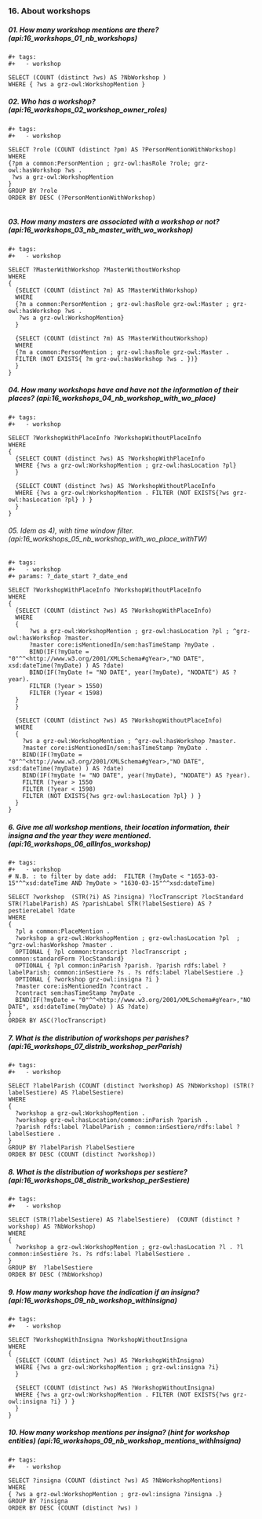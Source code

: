 ### 16. About workshops

##### 01. How many workshop mentions are there? (api:16_workshops_01_nb_workshops)
```sparql
#+ tags:
#+   - workshop

SELECT (COUNT (distinct ?ws) AS ?NbWorkshop )
WHERE { ?ws a grz-owl:WorkshopMention } 
```

##### 02. Who has a workshop? (api:16_workshops_02_workshop_owner_roles)
```sparql
#+ tags:
#+   - workshop

SELECT ?role (COUNT (distinct ?pm) AS ?PersonMentionWithWorkshop)
WHERE 
{?pm a common:PersonMention ; grz-owl:hasRole ?role; grz-owl:hasWorkshop ?ws . 
 ?ws a grz-owl:WorkshopMention
}
GROUP BY ?role 
ORDER BY DESC (?PersonMentionWithWorkshop)
 
  ```

##### 03. How many masters are associated with a workshop or *not*? (api:16_workshops_03_nb_master_with_wo_workshop)
```sparql
#+ tags:
#+   - workshop

SELECT ?MasterWithWorkshop ?MasterWithoutWorkshop
WHERE 
{ 
  {SELECT (COUNT (distinct ?m) AS ?MasterWithWorkshop)
  WHERE 
  {?m a common:PersonMention ; grz-owl:hasRole grz-owl:Master ; grz-owl:hasWorkshop ?ws . 
   ?ws a grz-owl:WorkshopMention} 
  }
  
  {SELECT (COUNT (distinct ?m) AS ?MasterWithoutWorkshop)
  WHERE 
  {?m a common:PersonMention ; grz-owl:hasRole grz-owl:Master .
  FILTER (NOT EXISTS{ ?m grz-owl:hasWorkshop ?ws . })}
  }
} 
```

##### 04. How many workshops have and have *not* the information of their places? (api:16_workshops_04_nb_workshop_with_wo_place)
```sparql
#+ tags:
#+   - workshop

SELECT ?WorkshopWithPlaceInfo ?WorkshopWithoutPlaceInfo
WHERE 
{ 
  {SELECT COUNT (distinct ?ws) AS ?WorkshopWithPlaceInfo 
  WHERE {?ws a grz-owl:WorkshopMention ; grz-owl:hasLocation ?pl} 
  }
  
  {SELECT COUNT (distinct ?ws) AS ?WorkshopWithoutPlaceInfo 
  WHERE {?ws a grz-owl:WorkshopMention . FILTER (NOT EXISTS{?ws grz-owl:hasLocation ?pl} ) }
  }
}
```

###### 05. Idem as 4), with time window filter. (api:16_workshops_05_nb_workshop_with_wo_place_withTW)
```sparql
#+ tags:
#+   - workshop
#+ params: ?_date_start ?_date_end

SELECT ?WorkshopWithPlaceInfo ?WorkshopWithoutPlaceInfo
WHERE 
{ 
  {SELECT (COUNT (distinct ?ws) AS ?WorkshopWithPlaceInfo)
  WHERE 
  {
      ?ws a grz-owl:WorkshopMention ; grz-owl:hasLocation ?pl ; ^grz-owl:hasWorkshop ?master.
      ?master core:isMentionedIn/sem:hasTimeStamp ?myDate .
      BIND(IF(?myDate = "0"^^<http://www.w3.org/2001/XMLSchema#gYear>,"NO DATE", xsd:dateTime(?myDate) ) AS ?date)
      BIND(IF(?myDate != "NO DATE", year(?myDate), "NODATE") AS ?year).   
      FILTER (?year > 1550)
      FILTER (?year < 1598)
  } 
  }
  
  {SELECT (COUNT (distinct ?ws) AS ?WorkshopWithoutPlaceInfo)
  WHERE 
  {
    ?ws a grz-owl:WorkshopMention ; ^grz-owl:hasWorkshop ?master.
    ?master core:isMentionedIn/sem:hasTimeStamp ?myDate .
    BIND(IF(?myDate = "0"^^<http://www.w3.org/2001/XMLSchema#gYear>,"NO DATE", xsd:dateTime(?myDate) ) AS ?date)
    BIND(IF(?myDate != "NO DATE", year(?myDate), "NODATE") AS ?year).
    FILTER (?year > 1550
    FILTER (?year < 1598)
    FILTER (NOT EXISTS{?ws grz-owl:hasLocation ?pl} ) }
  }
}
```

##### 6. Give me all workshop mentions, their location information, their insigna and the year they were mentioned. (api:16_workshops_06_allInfos_workshop)
```sparql
#+ tags:
#+   - workshop
# N.B. : to filter by date add:  FILTER (?myDate < "1653-03-15"^^xsd:dateTime AND ?myDate > "1630-03-15"^^xsd:dateTime)

SELECT ?workshop  (STR(?i) AS ?insigna) ?locTranscript ?locStandard STR(?labelParish) AS ?parishLabel STR(?labelSestiere) AS ?pestiereLabel ?date
WHERE 
{
  ?pl a common:PlaceMention . 
  ?workshop a grz-owl:WorkshopMention ; grz-owl:hasLocation ?pl  ; ^grz-owl:hasWorkshop ?master .
  OPTIONAL { ?pl common:transcript ?locTranscript ; common:standardForm ?locStandard}
  OPTIONAL { ?pl common:inParish ?parish. ?parish rdfs:label ?labelParish; common:inSestiere ?s . ?s rdfs:label ?labelSestiere .}
  OPTIONAL { ?workshop grz-owl:insigna ?i }
  ?master core:isMentionedIn ?contract .
  ?contract sem:hasTimeStamp ?myDate .
  BIND(IF(?myDate = "0"^^<http://www.w3.org/2001/XMLSchema#gYear>,"NO DATE", xsd:dateTime(?myDate) ) AS ?date) 
} 
ORDER BY ASC(?locTranscript)
```

##### 7. What is the distribution of workshops per parishes? (api:16_workshops_07_distrib_workshop_perParish)
```sparql
#+ tags:
#+   - workshop

SELECT ?labelParish (COUNT (distinct ?workshop) AS ?NbWorkshop) (STR(?labelSestiere) AS ?labelSestiere)
WHERE
{
  ?workshop a grz-owl:WorkshopMention .
  ?workshop grz-owl:hasLocation/common:inParish ?parish . 
  ?parish rdfs:label ?labelParish ; common:inSestiere/rdfs:label ?labelSestiere .
}
GROUP BY ?labelParish ?labelSestiere
ORDER BY DESC (COUNT (distinct ?workshop))
```

##### 8. What is the distribution of workshops per sestiere? (api:16_workshops_08_distrib_workshop_perSestiere)
```sparql
#+ tags:
#+   - workshop

SELECT (STR(?labelSestiere) AS ?labelSestiere)  (COUNT (distinct ?workshop) AS ?NbWorkshop)
WHERE
{
  ?workshop a grz-owl:WorkshopMention ; grz-owl:hasLocation ?l . ?l common:inSestiere ?s. ?s rdfs:label ?labelSestiere .
}
GROUP BY  ?labelSestiere
ORDER BY DESC (?NbWorkshop)
```

##### 9. How many workshop have the indication if an insigna? (api:16_workshops_09_nb_workshop_withInsigna)
```sparql
#+ tags:
#+   - workshop

SELECT ?WorkshopWithInsigna ?WorkshopWithoutInsigna
WHERE 
{ 
  {SELECT (COUNT (distinct ?ws) AS ?WorkshopWithInsigna)
  WHERE {?ws a grz-owl:WorkshopMention ; grz-owl:insigna ?i} 
  }
  
  {SELECT (COUNT (distinct ?ws) AS ?WorkshopWithoutInsigna)
  WHERE {?ws a grz-owl:WorkshopMention . FILTER (NOT EXISTS{?ws grz-owl:insigna ?i} ) }
  }
}
```

##### 10. How many workshop mentions per insigna? (hint for workshop entities) (api:16_workshops_09_nb_workshop_mentions_withInsigna)
```sparql
#+ tags:
#+   - workshop

SELECT ?insigna (COUNT (distinct ?ws) AS ?NbWorkshopMentions)
WHERE 
{ ?ws a grz-owl:WorkshopMention ; grz-owl:insigna ?insigna .} 
GROUP BY ?insigna
ORDER BY DESC (COUNT (distinct ?ws) )
```

  
  
  
  

